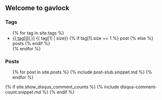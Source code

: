 ## Welcome to gavlock

### Tags

<ul class="tag-list">
  {% for tag in site.tags %}
    <li>
		<a href="/tags/{{ tag[0] }}/">{{ tag[0] }}</a>
		{{ tag[1] | size}}
		{% if tag[1].size == 1 %}
			post
		{% else %}
			posts
		{% endif %}
    </li>
  {% endfor %}
</ul>

### Posts

<ul class="post-list">
  {% for post in site.posts %}
  {%   include post-stub.snippet.md %}
  {% endfor %}
</ul>

{% if site.show_disqus_comment_counts %}
{% include disqus-comment-count.snippet.md %}
{% endif %}
